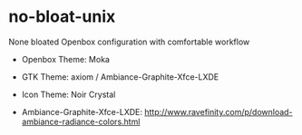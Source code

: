 no-bloat-unix
=============

None bloated Openbox configuration with comfortable workflow 



* Openbox Theme: Moka
* GTK Theme: axiom / Ambiance-Graphite-Xfce-LXDE
* Icon Theme: Noir Crystal


* Ambiance-Graphite-Xfce-LXDE:
  http://www.ravefinity.com/p/download-ambiance-radiance-colors.html
